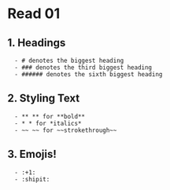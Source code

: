 # Read 01
## 1. Headings
      - # denotes the biggest heading
      - ### denotes the third biggest heading
      - ###### denotes the sixth biggest heading

## 2. Styling Text
      - ** ** for **bold**
      - * * for *italics*
      - ~~ ~~ for ~~strokethrough~~
      
## 3. Emojis!
      - :+1:
      - :shipit:
